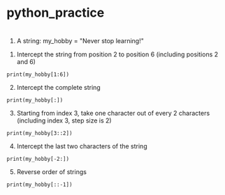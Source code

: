# python_practice
# #  
1. A string: my_hobby = "Never stop learning!"
1) Intercept the string from position 2 to position 6 (including positions 2 and 6)
```
print(my_hobby[1:6])
```
2) Intercept the complete string
```
print(my_hobby[:])
```
3) Starting from index 3, take one character out of every 2 characters (including index 3, step size is 2)
```
print(my_hobby[3::2])
```
4) Intercept the last two characters of the string
```
print(my_hobby[-2:])
```
5) Reverse order of strings
```
print(my_hobby[::-1])
```
